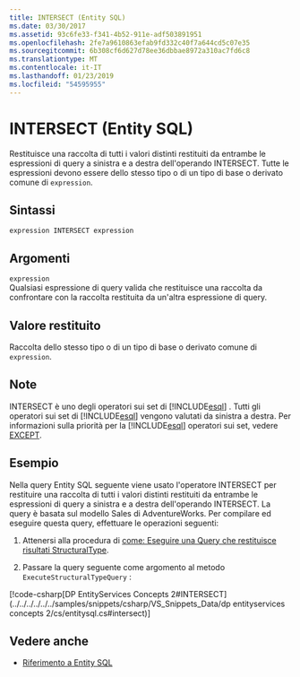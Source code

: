 ```yaml
---
title: INTERSECT (Entity SQL)
ms.date: 03/30/2017
ms.assetid: 93c6fe33-f341-4b52-911e-adf503891951
ms.openlocfilehash: 2fe7a9610863efab9fd332c40f7a644cd5c07e35
ms.sourcegitcommit: 6b308cf6d627d78ee36dbbae8972a310ac7fd6c8
ms.translationtype: MT
ms.contentlocale: it-IT
ms.lasthandoff: 01/23/2019
ms.locfileid: "54595955"
---
```

# <a name="intersect-entity-sql"></a>INTERSECT (Entity SQL)
Restituisce una raccolta di tutti i valori distinti restituiti da entrambe le espressioni di query a sinistra e a destra dell'operando INTERSECT. Tutte le espressioni devono essere dello stesso tipo o di un tipo di base o derivato comune di `expression`.  
  
## <a name="syntax"></a>Sintassi  
  
```  
expression INTERSECT expression  
```  
  
## <a name="arguments"></a>Argomenti  
 `expression`  
 Qualsiasi espressione di query valida che restituisce una raccolta da confrontare con la raccolta restituita da un'altra espressione di query.  
  
## <a name="return-value"></a>Valore restituito  
 Raccolta dello stesso tipo o di un tipo di base o derivato comune di `expression`.  
  
## <a name="remarks"></a>Note  
 INTERSECT è uno degli operatori sui set di [!INCLUDE[esql](../../../../../../includes/esql-md.md)] . Tutti gli operatori sui set di [!INCLUDE[esql](../../../../../../includes/esql-md.md)] vengono valutati da sinistra a destra. Per informazioni sulla priorità per la [!INCLUDE[esql](../../../../../../includes/esql-md.md)] operatori sui set, vedere [EXCEPT](../../../../../../docs/framework/data/adonet/ef/language-reference/except-entity-sql.md).  
  
## <a name="example"></a>Esempio  
 Nella query Entity SQL seguente viene usato l'operatore INTERSECT per restituire una raccolta di tutti i valori distinti restituiti da entrambe le espressioni di query a sinistra e a destra dell'operando INTERSECT. La query è basata sul modello Sales di AdventureWorks. Per compilare ed eseguire questa query, effettuare le operazioni seguenti:  
  
1.  Attenersi alla procedura di [come: Eseguire una Query che restituisce risultati StructuralType](../../../../../../docs/framework/data/adonet/ef/how-to-execute-a-query-that-returns-structuraltype-results.md).  
  
2.  Passare la query seguente come argomento al metodo `ExecuteStructuralTypeQuery` :  
  
 [!code-csharp[DP EntityServices Concepts 2#INTERSECT](../../../../../../samples/snippets/csharp/VS_Snippets_Data/dp entityservices concepts 2/cs/entitysql.cs#intersect)]  
  
## <a name="see-also"></a>Vedere anche
- [Riferimento a Entity SQL](../../../../../../docs/framework/data/adonet/ef/language-reference/entity-sql-reference.md)
